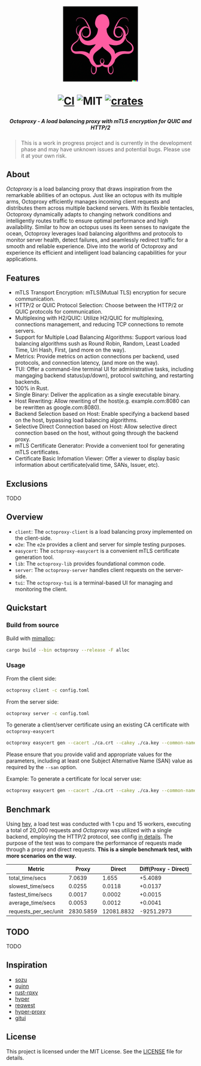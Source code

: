 <h1 align="center">
<img width="200px" src="./doc/assets/logo.png" />

[![CI][s0]][l0] ![MIT][s1] [![crates][s2]][l2]
</h1>

[s0]: https://github.com/schwartx/octoproxy/workflows/CI/badge.svg
[l0]: https://github.com/schwartx/octoproxy/actions
[s1]: https://img.shields.io/badge/license-MIT-blue.svg
[s2]: https://img.shields.io/crates/v/octoproxy.svg
[l2]: https://crates.io/crates/octoproxy

<h5 align="center">Octoproxy - A load balancing proxy with mTLS encryption for QUIC and HTTP/2</h1>

> This is a work in progress project and is currently in the development phase and may have unknown issues and potential bugs. Please use it at your own risk.

## About

_Octoproxy_ is a load balancing proxy that draws inspiration from the remarkable abilities of an octopus. Just like an octopus with its multiple arms, Octoproxy efficiently manages incoming client requests and distributes them across multiple backend servers. With its flexible tentacles, Octoproxy dynamically adapts to changing network conditions and intelligently routes traffic to ensure optimal performance and high availability. Similar to how an octopus uses its keen senses to navigate the ocean, Octoproxy leverages load balancing algorithms and protocols to monitor server health, detect failures, and seamlessly redirect traffic for a smooth and reliable experience. Dive into the world of Octoproxy and experience its efficient and intelligent load balancing capabilities for your applications.

## Features
- mTLS Transport Encryption: mTLS(Mutual TLS) encryption for secure communication.
- HTTP/2 or QUIC Protocol Selection: Choose between the HTTP/2 or QUIC protocols for communication.
- Multiplexing with H2/QUIC: Utilize H2/QUIC for multiplexing, connections management, and reducing TCP connections to remote servers.
- Support for Multiple Load Balancing Algorithms: Support various load balancing algorithms sush as Round Robin, Random, Least Loaded Time, Uri Hash, First, (and more on the way).
- Metrics: Provide metrics on action connections per backend, used protocols, and connection latency, (and more on the way).
- TUI: Offer a command-line terminal UI for administrative tasks, including mangaging backend status(up/down), protocol switching, and restarting backends.
- 100% in Rust.
- Single Binary: Deliver the application as a single executable binary.
- Host Rewriting: Allow rewriting of the host(e.g. example.com:8080 can be rewritten as google.com:8080).
- Backend Selection based on Host: Enable specifying a backend based on the host, bypassing load balancing algorithms.
- Selective Direct Connection based on Host: Allow selective direct connection based on the host, without going through the backend proxy.
- mTLS Certificate Generator: Provide a convenient tool for generating mTLS certificates.
- Certificate Basic Infomation Viewer: Offer a viewer to display basic information about certificate(valid time, SANs, Issuer, etc).


## Exclusions
TODO

## Overview

- `client`: The `octoproxy-client` is a load balancing proxy implemented on the client-side.
- `e2e`: The `e2e` provides a client and server for simple testing purposes.
- `easycert`: The `octoproxy-easycert` is a convenient mTLS certificate generation tool.
- `lib`: The `octoproxy-lib` provides foundational common code.
- `server`: The `octoproxy-server` handles client requests on the server-side.
- `tui`: The `octoproxy-tui` is a terminal-based UI for managing and monitoring the client.

## Quickstart

### Build from source

Build with [mimalloc](https://github.com/microsoft/mimalloc):
```bash
cargo build --bin octoproxy --release -F alloc
```

### Usage

From the client side:
```bash
octoproxy client -c config.toml
```

From the server side:
```bash
octoproxy server -c config.toml
```

To generate a client/server certificate using an existing CA certificate with `octoproxy-easycert`
```bash
octoproxy easycert gen --cacert ./ca.crt --cakey ./ca.key --common-name <common name> --san "DNS:<domain name>" --san "IP:<ip adddress>" -o . --days 365 <client/server cert name>
```
Please ensure that you provide valid and appropriate values for the parameters, including at least one Subject Alternative Name (SAN) value as required by the `--san` option.

Example: To generate a certificate for local server use:
```bash
octoproxy easycert gen --cacert ./ca.crt --cakey ./ca.key --common-name server_name --san "DNS:localhost" --san "IP:127.0.0.1" -o . --days 3650 server
```

## Benchmark
Using [hey](https://github.com/rakyll/hey), a load test was conducted with 1 cpu
and 15 workers, executing a total of 20_000 requests and _Octoproxy_ was utilized with
a single backend, employing the HTTP/2 protocol, see config [in details](bench/client.toml).
The purpose of the test was
to compare the performance of requests made through a proxy and direct requests.
**This is a simple benchmark test, with more scenarios on the way.**


|         Metric        |   Proxy   |   Direct   | Diff(Proxy - Direct) |
|-----------------------|-----------|------------|----------------------|
|    total_time/secs    |   7.0639  |   1.655    |       +5.4089        |
|   slowest_time/secs   |   0.0255  |   0.0118   |       +0.0137        |
|   fastest_time/secs   |   0.0017  |   0.0002   |       +0.0015        |
|   average_time/secs   |   0.0053  |   0.0012   |       +0.0041        |
| requests_per_sec/unit | 2830.5859 | 12081.8832 |      -9251.2973      |


## TODO
TODO

## Inspiration

- [sozu](https://github.com/sozu-proxy/sozu)
- [quinn](https://github.com/quinn-rs/quinn)
- [rust-rpxy](https://github.com/junkurihara/rust-rpxy)
- [hyper](https://github.com/hyperium/hyper)
- [reqwest](https://github.com/seanmonstar/reqwest)
- [hyper-proxy](https://github.com/tafia/hyper-proxy)
- [gitui](https://github.com/extrawurst/gitui)

## License

This project is licensed under the MIT License. See the [LICENSE](LICENSE) file for details.
